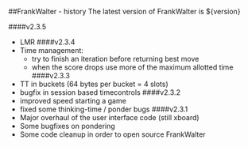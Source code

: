 ##FrankWalter - history
The latest version of FrankWalter is ${version}

####v2.3.5
* LMR
####v2.3.4
* Time management:
  * try to finish an iteration before returning best move
  * when the score drops use more of the maximum allotted time
####v2.3.3
* TT in buckets (64 bytes per bucket = 4 slots)
* bugfix in session based timecontrols
####v2.3.2
* improved speed starting a game
* fixed some thinking-time / ponder bugs
####v2.3.1
* Major overhaul of the user interface code (still xboard)
* Some bugfixes on pondering
* Some code cleanup in order to open source FrankWalter